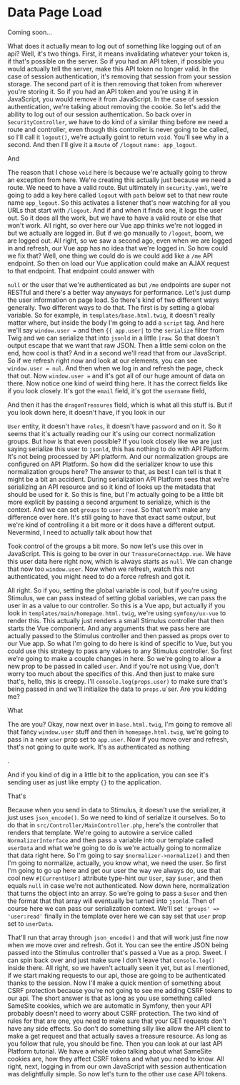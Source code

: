 # Data Page Load

Coming soon...

What does it actually mean to log out of something like logging out of an api? Well, it's two things. First, it means invalidating whatever your token is, if that's possible on the server. So if you had an API token, if possible you would actually tell the server, make this API token no longer valid. In the case of session authentication, it's removing that session from your session storage. The second part of it is then removing that token from wherever you're storing it. So if you had an API token and you're using it in JavaScript, you would remove it from JavaScript. In the case of session authentication, we're talking about removing the cookie. So let's add the ability to log out of our session authentication. So back over in `SecurityController`, we have to do kind of a similar thing before we need a route and controller, even though this controller is never going to be called, so I'll call it `logout()`, we're actually goint to return `void`. You'll see why in a second. And then I'll give it a `Route` of `/logout` `name: app_logout`.

And

The reason that I chose `void` here is because we're actually going to throw an exception from here. We're creating this actually just because we need a route. We need to have a valid route. But ultimately in `security.yaml`, we're going to add a key here called `logout` with `path` below set to that new route name `app_logout`. So this activates a listener that's now watching for all you URLs that start with `/logout`. And if and when it finds one, it logs the user out. So it does all the work, but we have to have a valid route or else that won't work. All right, so over here our Vue app thinks we're not logged in but we actually are logged in. But if we go manually to `/logout`, boom, we are logged out. All right, so we saw a second ago, even when we are logged in and refresh, our Vue app has no idea that we're logged in. So how could we fix that? Well, one thing we could do is we could add like a `/me` API endpoint. So then on load our Vue application could make an AJAX request to that endpoint. That endpoint could answer with

`null` or the user that we're authenticated as but `/me` endpoints are super not RESTful and there's a better way anyways for performance. Let's just dump the user information on page load. So there's kind of two different ways generally. Two different ways to do that. The first is by setting a global variable. So for example, in `templates/base.html.twig`, it doesn't really matter where, but inside the body I'm going to add a `script` tag. And here we'll say `window.user =` and then `{{ app.user|` to the `serialize` filter from Twig and we can serialize that into `jsonld` in a little `|raw`. So that doesn't output escape that we want that raw JSON. Then a little semi colon on the end, how cool is that? And in a second we'll read that from our JavaScript. So if we refresh right now and look at our elements, you can see `window.user = nul`. And then when we log in and refresh the page, check that out. Now `window.user =` and it's got all of our huge amount of data on there. Now notice one kind of weird thing here. It has the correct fields like if you look closely. It's got the `email` field, it's got the `username` field,

And then it has the `dragonTreasures` field, which is what all this stuff is. But if you look down here, it doesn't have, if you look in our

`User` entity, it doesn't have `roles`, it doesn't have `password` and on it. So it seems that it's actually reading our it's using our correct normalization groups. But how is that even possible? If you look closely like we are just saying serialize this user to `jsonld`, this has nothing to do with API Platform. It's not being processed by API platform. And our normalization groups are configured on API Platform. So how did the serializer know to use this normalization groups here? The answer to that, as best I can tell is that it might be a bit an accident. During serialization API Platform sees that we're serializing an API resource and so it kind of looks up the metadata that should be used for it. So this is fine, but I'm actually going to be a little bit more explicit by passing a second argument to serialize, which is the context. And we can set `groups` to `user:read`. So that won't make any difference over here. It's still going to have that exact same output, but we're kind of controlling it a bit more or it does have a different output. Nevermind, I need to actually talk about how that

Took control of the groups a bit more. So now let's use this over in JavaScript. This is going to be over in our `TreasureConnectApp.vue`. We have this user data here right now, which is always starts as `null`. We can change that now too `window.user`. Now when we refresh, watch this not authenticated, you might need to do a force refresh and got it.

All right. So if you, setting the global variable is cool, but if you're using Stimulus, we can pass instead of setting global variables, we can pass the user in as a value to our controller. So this is a Vue app, but actually if you look in `templates/main/homepage.html.twig`, we're using `symfony/ux-vue` to render this. This actually just renders a small Stimulus controller that then starts the Vue component. And any arguments that we pass here are actually passed to the Stimulus controller and then passed as props over to our Vue app. So what I'm going to do here is kind of specific to Vue, but you could use this strategy to pass any values to any Stimulus controller. So first we're going to make a couple changes in here. So we're going to allow a new prop to be passed in called `user`. And if you're not using Vue, don't worry too much about the specifics of this. And then just to make sure that's, hello, this is creepy. I'll `console.log(props.user)` to make sure that's being passed in and we'll initialize the data to `props.`u`ser. Are you kidding me?

What

The are you? Okay, now next over in `base.html.twig`, I'm going to remove all that fancy `window.user` stuff and then in `homepage.html.twig`, we're going to pass in a new `user` prop set to `app.user`. Now if you move over and refresh, that's not going to quite work.  It's as authenticated as nothing

<laugh>.

And if you kind of dig in a little bit to the application, you can see it's sending user as just like empty `{}` to the application.

That's

Because when you send in data to Stimulus, it doesn't use the serializer, it just uses `json_encode()`. So we need to kind of serialize it ourselves. So to do that in `src/Controller/MainController.php`, here's the controller that renders that template. We're going to autowire a service called `NormalizerInterface` and then pass a variable into our template called `userData` and what we're going to do is we're actually going to normalize that data right here. So I'm going to say `$normalizer->normalize()` and then I'm going to normalize, actually, you know what, we need the user. So first I'm going to go up here and get our user the way we always do, use that cool new `#[CurrentUser]` attribute type-hint our `User`, say `$user`, and then equals `null` in case we're not authenticated. Now down here, normalization that turns the object into an array. So we're going to pass a `$user` and then the format that that array will eventually be turned into `jsonld`. Then of course here we can pass our serialization context. We'll set `'groups' => 'user:read'` finally in the template over here we can say set that `user` prop set to `userData`.

That'll run that array through `json_encode()` and that will work just fine now when we move over and refresh. Got it. You can see the entire JSON being passed into the Stimulus controller that's passed a Vue as a prop. Sweet. I can spin back over and just make sure I don't leave that `console.log()` inside there. All right, so we haven't actually seen it yet, but as I mentioned, if we start making requests to our api, those are going to be authenticated thanks to the session. Now I'll make a quick mention of something about CSRF protection because you're not going to see me adding CSRF tokens to our api. The short answer is that as long as you use something called SameSite cookies, which we are automatic in Symfony, then your API probably doesn't need to worry about CSRF protection. The two kind of rules for that are one, you need to make sure that your GET requests don't have any side effects. So don't do something silly like allow the API client to make a get request and that actually saves a treasure resource. As long as you follow that rule, you should be fine. Then you can look at our last API Platform tutorial. We have a whole video talking about what SameSite cookies are, how they affect CSRF tokens and what you need to know. All right, next, logging in from our own JavaScript with session authentication was delightfully simple. So now let's turn to the other use case API tokens.
